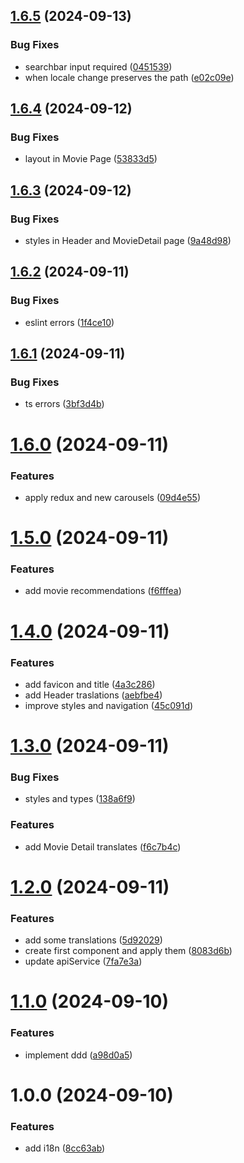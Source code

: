 ## [1.6.5](https://github.com/mokadev90/movie-finder/compare/v1.6.4...v1.6.5) (2024-09-13)


### Bug Fixes

* searchbar input required ([0451539](https://github.com/mokadev90/movie-finder/commit/045153928b722f333a2aca9f21dcd8d07f1d798b))
* when locale change preserves the path ([e02c09e](https://github.com/mokadev90/movie-finder/commit/e02c09eb189d2e45be55cd284cdd1f1d88a4a2db))

## [1.6.4](https://github.com/mokadev90/movie-finder/compare/v1.6.3...v1.6.4) (2024-09-12)


### Bug Fixes

* layout in Movie Page ([53833d5](https://github.com/mokadev90/movie-finder/commit/53833d5e7cca9d42fdc0f9587718659a5e6c2c22))

## [1.6.3](https://github.com/mokadev90/movie-finder/compare/v1.6.2...v1.6.3) (2024-09-12)


### Bug Fixes

* styles in Header and MovieDetail page ([9a48d98](https://github.com/mokadev90/movie-finder/commit/9a48d98309985321860ca0dd8c0af2f483f98a66))

## [1.6.2](https://github.com/mokadev90/movie-finder/compare/v1.6.1...v1.6.2) (2024-09-11)


### Bug Fixes

* eslint errors ([1f4ce10](https://github.com/mokadev90/movie-finder/commit/1f4ce101d3a07e2ab8875ab40b291b217f063e46))

## [1.6.1](https://github.com/mokadev90/movie-finder/compare/v1.6.0...v1.6.1) (2024-09-11)


### Bug Fixes

* ts errors ([3bf3d4b](https://github.com/mokadev90/movie-finder/commit/3bf3d4b973c1ec35d40be7af6ca1faa025e247f3))

# [1.6.0](https://github.com/mokadev90/movie-finder/compare/v1.5.0...v1.6.0) (2024-09-11)


### Features

* apply redux and new carousels ([09d4e55](https://github.com/mokadev90/movie-finder/commit/09d4e5583eed8aa5185e3fed18c5ee691041e793))

# [1.5.0](https://github.com/mokadev90/movie-finder/compare/v1.4.0...v1.5.0) (2024-09-11)


### Features

* add movie recommendations ([f6fffea](https://github.com/mokadev90/movie-finder/commit/f6fffea231511ca761156197c7ca17a9afe12ecb))

# [1.4.0](https://github.com/mokadev90/movie-finder/compare/v1.3.0...v1.4.0) (2024-09-11)


### Features

* add favicon and title ([4a3c286](https://github.com/mokadev90/movie-finder/commit/4a3c2865ac8061bacdffced948ef43aa24132a92))
* add Header traslations ([aebfbe4](https://github.com/mokadev90/movie-finder/commit/aebfbe43e28fadea0df8e916e624f9a2243b6f33))
* improve styles and navigation ([45c091d](https://github.com/mokadev90/movie-finder/commit/45c091d9dd906cf4dc4ca05f88930920631ead76))

# [1.3.0](https://github.com/mokadev90/movie-finder/compare/v1.2.0...v1.3.0) (2024-09-11)


### Bug Fixes

* styles and types ([138a6f9](https://github.com/mokadev90/movie-finder/commit/138a6f915826fd27ba3019acfea25b49d163b767))


### Features

* add Movie Detail translates ([f6c7b4c](https://github.com/mokadev90/movie-finder/commit/f6c7b4c2d44ed1a7b08c25eba850fd8ef9595faf))

# [1.2.0](https://github.com/mokadev90/movie-finder/compare/v1.1.0...v1.2.0) (2024-09-11)


### Features

* add some translations ([5d92029](https://github.com/mokadev90/movie-finder/commit/5d92029792d2c4e7e7119375e323f4286772e261))
* create first component and apply them ([8083d6b](https://github.com/mokadev90/movie-finder/commit/8083d6b309a61c8f99cde7cdecf551c66248c35a))
* update apiService ([7fa7e3a](https://github.com/mokadev90/movie-finder/commit/7fa7e3aa50aae5ca6e4338bd916aeeec998d7eee))

# [1.1.0](https://github.com/mokadev90/movie-finder/compare/v1.0.0...v1.1.0) (2024-09-10)


### Features

* implement ddd ([a98d0a5](https://github.com/mokadev90/movie-finder/commit/a98d0a50e890dcddd354129f4d726993d4f814b2))

# 1.0.0 (2024-09-10)


### Features

* add i18n ([8cc63ab](https://github.com/mokadev90/movie-finder/commit/8cc63ab6df5312925275ba2cf3cec992563c037b))
